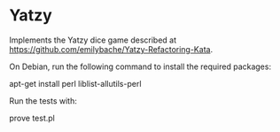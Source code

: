 Yatzy
=====

Implements the Yatzy dice game described at
https://github.com/emilybache/Yatzy-Refactoring-Kata.

On Debian, run the following command to install the required packages:

apt-get install perl liblist-allutils-perl

Run the tests with:

prove test.pl
